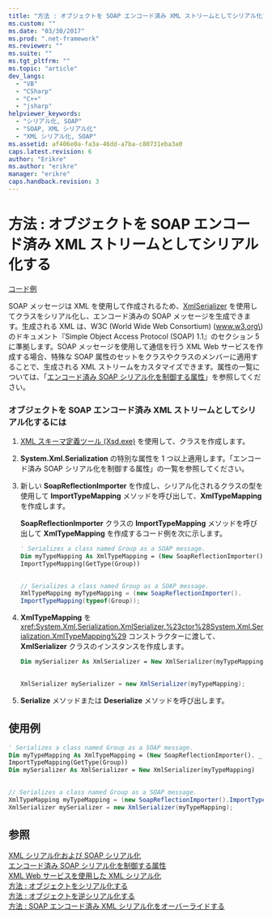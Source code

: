```yaml
---
title: "方法 : オブジェクトを SOAP エンコード済み XML ストリームとしてシリアル化する | Microsoft Docs"
ms.custom: ""
ms.date: "03/30/2017"
ms.prod: ".net-framework"
ms.reviewer: ""
ms.suite: ""
ms.tgt_pltfrm: ""
ms.topic: "article"
dev_langs: 
  - "VB"
  - "CSharp"
  - "C++"
  - "jsharp"
helpviewer_keywords: 
  - "シリアル化, SOAP"
  - "SOAP, XML シリアル化"
  - "XML シリアル化, SOAP"
ms.assetid: af406e0a-fa3a-46dd-a7ba-c80731eba3a0
caps.latest.revision: 6
author: "Erikre"
ms.author: "erikre"
manager: "erikre"
caps.handback.revision: 3
---
```

# 方法 : オブジェクトを SOAP エンコード済み XML ストリームとしてシリアル化する
[コード例](#cpconxmlserializationusingsoapprotocolanchor1)  
  
 SOAP メッセージは XML を使用して作成されるため、[XmlSerializer](https://msdn.microsoft.com/en-us/library/system.xml.serialization.xmlserializer.aspx) を使用してクラスをシリアル化し、エンコード済みの SOAP メッセージを生成できます。生成される XML は、W3C \(World Wide Web Consortium\) \(www.w3.org\) のドキュメント『Simple Object Access Protocol \(SOAP\) 1.1』のセクション 5 に準拠します。SOAP メッセージを使用して通信を行う XML Web サービスを作成する場合、特殊な SOAP 属性のセットをクラスやクラスのメンバーに適用することで、生成される XML ストリームをカスタマイズできます。属性の一覧については、「[エンコード済み SOAP シリアル化を制御する属性](../../../docs/framework/serialization/attributes-that-control-encoded-soap-serialization.md)」を参照してください。  
  
### オブジェクトを SOAP エンコード済み XML ストリームとしてシリアル化するには  
  
1.  [XML スキーマ定義ツール \(Xsd.exe\)](../../../docs/framework/serialization/xml-schema-definition-tool-xsd-exe.md) を使用して、クラスを作成します。  
  
2.  **System.Xml.Serialization** の特別な属性を 1 つ以上適用します。「エンコード済み SOAP シリアル化を制御する属性」の一覧を参照してください。  
  
3.  新しい **SoapReflectionImporter** を作成し、シリアル化されるクラスの型を使用して **ImportTypeMapping** メソッドを呼び出して、**XmlTypeMapping** を作成します。  
  
     **SoapReflectionImporter** クラスの **ImportTypeMapping** メソッドを呼び出して **XmlTypeMapping** を作成するコード例を次に示します。  
  
    ```vb  
    ' Serializes a class named Group as a SOAP message.  
    Dim myTypeMapping As XmlTypeMapping = (New SoapReflectionImporter(). _  
    ImportTypeMapping(GetType(Group))  
  
    ```  
  
    ```csharp  
    // Serializes a class named Group as a SOAP message.  
    XmlTypeMapping myTypeMapping = (new SoapReflectionImporter().  
    ImportTypeMapping(typeof(Group));  
    ```  
  
4.  **XmlTypeMapping** を <xref:System.Xml.Serialization.XmlSerializer.%23ctor%28System.Xml.Serialization.XmlTypeMapping%29> コンストラクターに渡して、**XmlSerializer** クラスのインスタンスを作成します。  
  
    ```vb  
    Dim mySerializer As XmlSerializer = New XmlSerializer(myTypeMapping)  
  
    ```  
  
    ```csharp  
    XmlSerializer mySerializer = new XmlSerializer(myTypeMapping);  
    ```  
  
5.  **Serialize** メソッドまたは **Deserialize** メソッドを呼び出します。  
  
## 使用例  
  
```vb  
' Serializes a class named Group as a SOAP message.  
Dim myTypeMapping As XmlTypeMapping = (New SoapReflectionImporter(). _  
ImportTypeMapping(GetType(Group))  
Dim mySerializer As XmlSerializer = New XmlSerializer(myTypeMapping)  
  
```  
  
```csharp  
// Serializes a class named Group as a SOAP message.  
XmlTypeMapping myTypeMapping = (new SoapReflectionImporter().ImportTypeMapping(typeof(Group));  
XmlSerializer mySerializer = new XmlSerializer(myTypeMapping);  
```  
  
## 参照  
 [XML シリアル化および SOAP シリアル化](../../../docs/framework/serialization/xml-and-soap-serialization.md)   
 [エンコード済み SOAP シリアル化を制御する属性](../../../docs/framework/serialization/attributes-that-control-encoded-soap-serialization.md)   
 [XML Web サービスを使用した XML シリアル化](../../../docs/framework/serialization/xml-serialization-with-xml-web-services.md)   
 [方法 : オブジェクトをシリアル化する](../../../docs/framework/serialization/how-to-serialize-an-object.md)   
 [方法 : オブジェクトを逆シリアル化する](../../../docs/framework/serialization/how-to-deserialize-an-object.md)   
 [方法 : SOAP エンコード済み XML シリアル化をオーバーライドする](../../../docs/framework/serialization/how-to-override-encoded-soap-xml-serialization.md)